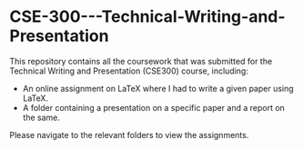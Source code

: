 # CSE-300---Technical-Writing-and-Presentation
This repository contains all the coursework that was submitted for the Technical Writing and Presentation (CSE300) course, including:

- An online assignment on LaTeX where I had to write a given paper using LaTeX.
- A folder containing a presentation on a specific paper and a report on the same.

Please navigate to the relevant folders to view the assignments.
